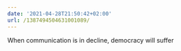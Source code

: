 ```yaml
---
date: '2021-04-28T21:50:42+02:00'
url: /1387494504631001089/
---
```

When communication is in decline, democracy will suffer
